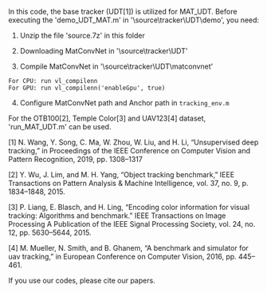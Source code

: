 In this code, the base tracker (UDT[1]) is utilized for MAT_UDT. Before executing the 'demo_UDT_MAT.m' in '\source\tracker\UDT\demo', you need:

1. Unzip the file 'source.7z' in this folder

2. Downloading MatConvNet in '\source\tracker\UDT'

3. Compile MatConvNet in '\source\tracker\UDT\matconvnet'
```
For CPU: run vl_compilenn 
For GPU: run vl_compilenn('enableGpu', true)
```

4. Configure MatConvNet path and Anchor path in `tracking_env.m`


For the OTB100[2], Temple Color[3] and UAV123[4] dataset, 'run_MAT_UDT.m' can be used. 

[1] N. Wang, Y. Song, C. Ma, W. Zhou, W. Liu, and H. Li, “Unsupervised deep tracking,” in Proceedings
 of the IEEE Conference on Computer Vision and Pattern Recognition, 2019, pp. 1308–1317
 
[2] Y. Wu, J. Lim, and M. H. Yang, “Object tracking benchmark,” IEEE Transactions on Pattern Analysis
 & Machine Intelligence, vol. 37, no. 9, p. 1834–1848, 2015.
 
[3] P. Liang, E. Blasch, and H. Ling, “Encoding color information for visual tracking: Algorithms and
 benchmark.” IEEE Transactions on Image Processing A Publication of the IEEE Signal Processing Society,
 vol. 24, no. 12, pp. 5630–5644, 2015.
 
[4] M. Mueller, N. Smith, and B. Ghanem, “A benchmark and simulator for uav tracking,” in European 
 Conference on Computer Vision, 2016, pp. 445–461.
 
 
If you use our codes, please cite our papers.
